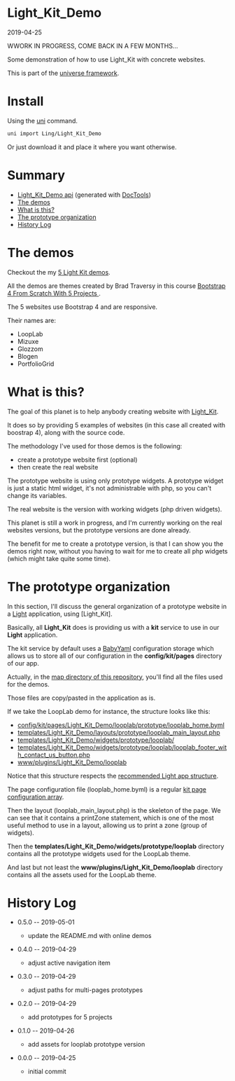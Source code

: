 Light_Kit_Demo
===========
2019-04-25


WWORK IN PROGRESS, COME BACK IN A FEW MONTHS...



Some demonstration of how to use Light_Kit with concrete websites.


This is part of the [universe framework](https://github.com/karayabin/universe-snapshot).


Install
==========
Using the [uni](https://github.com/lingtalfi/universe-naive-importer) command.
```bash
uni import Ling/Light_Kit_Demo
```

Or just download it and place it where you want otherwise.






Summary
===========
- [Light_Kit_Demo api](https://github.com/lingtalfi/Light_Kit_Demo/blob/master/doc/api/Ling/Light_Kit_Demo.md) (generated with [DocTools](https://github.com/lingtalfi/DocTools))
- [The demos](#the-demos)
- [What is this?](#what-is-this)
- [The prototype organization](#the-prototype-organization)
- [History Log](#history-log)


The demos
===========

Checkout the my [5 Light Kit demos](http://lingtalfi.com/Light_Kit_Demo).

All the demos are themes created by Brad Traversy in this course [Bootstrap 4 From Scratch With 5 Projects ](https://www.udemy.com/bootstrap-4-from-scratch-with-5-projects/).

The 5 websites use Bootstrap 4 and are responsive.

Their names are:

- LoopLab
- Mizuxe
- Glozzom
- Blogen
- PortfolioGrid




What is this?
============


The goal of this planet is to help anybody creating website with [Light_Kit](https://github.com/lingtalfi/Light_Kit).

It does so by providing 5 examples of websites (in this case all created with boostrap 4), along with the source code.


The methodology I've used for those demos is the following:

- create a prototype website first (optional)
- then create the real website 


The prototype website is using only prototype widgets.
A prototype widget is just a static html widget, it's not administrable with php, so you can't change its variables.

The real website is the version with working widgets (php driven widgets).

 
This planet is still a work in progress, and I'm currently working on the real websites versions, but 
the prototype versions are done already.

The benefit for me to create a prototype version, is that I can show you the demos right now, without you
having to wait for me to create all php widgets (which might take quite some time).



The prototype organization
==============

In this section, I'll discuss the general organization of a prototype website in a [Light](https://github.com/lingtalfi/Light) application,
using [Light_Kit].

Basically, all **Light_Kit** does is providing us with a **kit** service to use in our **Light** application.
 
The kit service by default uses a [BabyYaml](https://github.com/lingtalfi/BabyYaml) configuration storage which allows us to store all of our configuration in 
the **config/kit/pages** directory of our app.



Actually, in the [map directory of this repository](https://github.com/lingtalfi/Light_Kit_Demo/tree/master/assets/map), you'll find all the files used for the demos.


Those files are copy/pasted in the application as is.


If we take the LoopLab demo for instance, the structure looks like this:


- [config/kit/pages/Light_Kit_Demo/looplab/prototype/looplab_home.byml](https://github.com/lingtalfi/Light_Kit_Demo/blob/master/assets/map/config/kit/pages/Light_Kit_Demo/looplab/prototype/looplab_home.byml)
- [templates/Light_Kit_Demo/layouts/prototype/looplab_main_layout.php](https://github.com/lingtalfi/Light_Kit_Demo/blob/master/assets/map/templates/Light_Kit_Demo/layouts/looplab/prototype/looplab_main_layout.php)
- [templates/Light_Kit_Demo/widgets/prototype/looplab/](https://github.com/lingtalfi/Light_Kit_Demo/tree/master/assets/map/templates/Light_Kit_Demo/widgets/prototype/looplab)
- [templates/Light_Kit_Demo/widgets/prototype/looplab/looplab_footer_with_contact_us_button.php](https://github.com/lingtalfi/Light_Kit_Demo/blob/master/assets/map/templates/Light_Kit_Demo/widgets/prototype/looplab/looplab_footer_with_contact_us_button.php)
- [www/plugins/Light_Kit_Demo/looplab](https://github.com/lingtalfi/Light_Kit_Demo/tree/master/assets/map/www/plugins/Light_Kit_Demo/looplab)




Notice that this structure respects the [recommended Light app structure](https://github.com/lingtalfi/Light/blob/master/doc/pages/light-application-recommended-structure.md).

  


The page configuration file (looplab_home.byml) is a regular [kit page configuration array](https://github.com/lingtalfi/Kit#the-kit-configuration-array).

Then the layout (looplab_main_layout.php) is the skeleton of the page. We can see that it contains a printZone statement, which
is one of the most useful method to use in a layout, allowing us to print a zone (group of widgets).


Then the **templates/Light_Kit_Demo/widgets/prototype/looplab** directory contains all the prototype widgets used for the LoopLab theme.
 
And last but not least the **www/plugins/Light_Kit_Demo/looplab** directory contains all the assets used for the LoopLab theme.





History Log
=============

- 0.5.0 -- 2019-05-01

    - update the README.md with online demos  
    
- 0.4.0 -- 2019-04-29

    - adjust active navigation item  
    
- 0.3.0 -- 2019-04-29

    - adjust paths for multi-pages prototypes  
    
- 0.2.0 -- 2019-04-29

    - add prototypes for 5 projects 
    
- 0.1.0 -- 2019-04-26

    - add assets for looplab prototype version 

- 0.0.0 -- 2019-04-25

    - initial commit